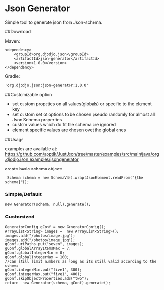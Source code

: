 # Json Generator

Simple tool to generate json from Json-schema.
    

##Download

Maven:

    <dependency>
        <groupId>org.djodjo.json</groupId>
        <artifactId>json-generator</artifactId>
        <version>1.0.0</version>
    </dependency>


Gradle:

    'org.djodjo.json:json-generator:1.0.0'

##Customizable option
* set custom propeties on all values(globals) or specific to the element key
* set custom set of options to be chosen pseudo randomly for almost all Json Schema properties
* custom values which do fit the schema are ignored
* element specific values are chosen ovet the global ones


##Usage

examples are available at: https://github.com/apptik/JustJson/tree/master/examples/src/main/java/org.djodjo.json.examples/jsongenerator

create basic schema object:

     Schema schema = new SchemaV4().wrap(JsonElement.readFrom("{the schema}"));

### Simple/Default

    new Generator(schema, null).generate();

### Customized

    GeneratorConfig gConf = new GeneratorConfig();
    ArrayList<String> images =  new ArrayList<String>();
    images.add("/photos/image.jpg");
    images.add("/photos/image.jpg");
    gConf.uriPaths.put("seven", images);
    gConf.globalArrayItemsMax = 7;
    gConf.globalIntegerMin = 0;
    gConf.globalIntegerMax = 100;
    //can still limit numbers as long as its still valid according to the schema
    gConf.integerMin.put("five1", 300);
    gConf.integerMax.put("five1", 400);
    gConf.skipObjectProperties.add("two");
    return  new Generator(schema, gConf).generate();
    
